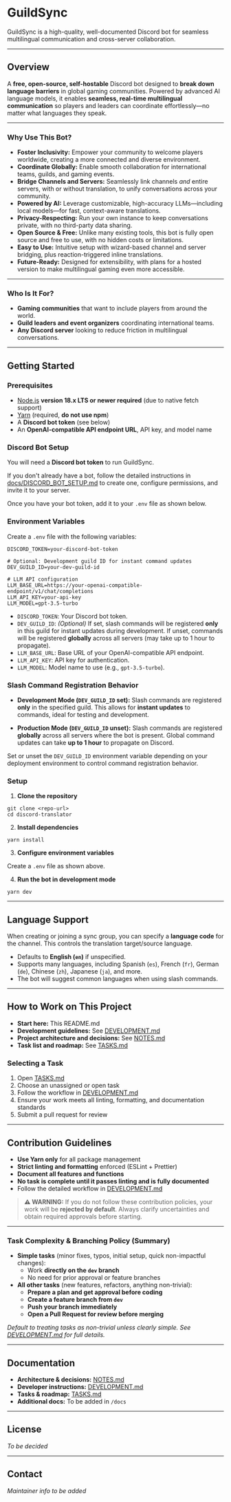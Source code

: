 # GuildSync

GuildSync is a high-quality, well-documented Discord bot for seamless multilingual communication and cross-server collaboration.

---

## Overview

A **free, open-source, self-hostable** Discord bot designed to **break down language barriers** in global gaming communities. Powered by advanced AI language models, it enables **seamless, real-time multilingual communication** so players and leaders can coordinate effortlessly—no matter what languages they speak.

---

### Why Use This Bot?

- **Foster Inclusivity:** Empower your community to welcome players worldwide, creating a more connected and diverse environment.
- **Coordinate Globally:** Enable smooth collaboration for international teams, guilds, and gaming events.
- **Bridge Channels and Servers:** Seamlessly link channels *and* entire servers, with or without translation, to unify conversations across your community.
- **Powered by AI:** Leverage customizable, high-accuracy LLMs—including local models—for fast, context-aware translations.
- **Privacy-Respecting:** Run your own instance to keep conversations private, with no third-party data sharing.
- **Open Source & Free:** Unlike many existing tools, this bot is fully open source and free to use, with no hidden costs or limitations.
- **Easy to Use:** Intuitive setup with wizard-based channel and server bridging, plus reaction-triggered inline translations.
- **Future-Ready:** Designed for extensibility, with plans for a hosted version to make multilingual gaming even more accessible.

---

### Who Is It For?

- **Gaming communities** that want to include players from around the world.
- **Guild leaders and event organizers** coordinating international teams.
- **Any Discord server** looking to reduce friction in multilingual conversations.

---

## Getting Started

### Prerequisites

- [Node.js](https://nodejs.org/) **version 18.x LTS or newer required** (due to native fetch support)
- [Yarn](https://yarnpkg.com/) (required, **do not use npm**)
- A **Discord bot token** (see below)
- An **OpenAI-compatible API endpoint URL**, API key, and model name

### Discord Bot Setup

You will need a **Discord bot token** to run GuildSync.

If you don't already have a bot, follow the detailed instructions in [docs/DISCORD_BOT_SETUP.md](./docs/DISCORD_BOT_SETUP.md) to create one, configure permissions, and invite it to your server.

Once you have your bot token, add it to your `.env` file as shown below.

### Environment Variables

Create a `.env` file with the following variables:

```
DISCORD_TOKEN=your-discord-bot-token

# Optional: Development guild ID for instant command updates
DEV_GUILD_ID=your-dev-guild-id

# LLM API configuration
LLM_BASE_URL=https://your-openai-compatible-endpoint/v1/chat/completions
LLM_API_KEY=your-api-key
LLM_MODEL=gpt-3.5-turbo
```

- `DISCORD_TOKEN`: Your Discord bot token.
- `DEV_GUILD_ID`: *(Optional)* If set, slash commands will be registered **only** in this guild for instant updates during development. If unset, commands will be registered **globally** across all servers (may take up to 1 hour to propagate).
- `LLM_BASE_URL`: Base URL of your OpenAI-compatible API endpoint.
- `LLM_API_KEY`: API key for authentication.
- `LLM_MODEL`: Model name to use (e.g., `gpt-3.5-turbo`).
### Slash Command Registration Behavior

- **Development Mode (`DEV_GUILD_ID` set):**
  Slash commands are registered **only** in the specified guild. This allows for **instant updates** to commands, ideal for testing and development.

- **Production Mode (`DEV_GUILD_ID` unset):**
  Slash commands are registered **globally** across all servers where the bot is present. Global command updates can take **up to 1 hour** to propagate on Discord.

Set or unset the `DEV_GUILD_ID` environment variable depending on your deployment environment to control command registration behavior.

### Setup

1. **Clone the repository**

```
git clone <repo-url>
cd discord-translator
```

2. **Install dependencies**

```
yarn install
```

3. **Configure environment variables**

Create a `.env` file as shown above.

4. **Run the bot in development mode**

```
yarn dev
```

---

## Language Support

When creating or joining a sync group, you can specify a **language code** for the channel. This controls the translation target/source language.

- Defaults to **English (`en`)** if unspecified.
- Supports many languages, including Spanish (`es`), French (`fr`), German (`de`), Chinese (`zh`), Japanese (`ja`), and more.
- The bot will suggest common languages when using slash commands.

---

## How to Work on This Project

- **Start here:** This README.md
- **Development guidelines:** See [DEVELOPMENT.md](./DEVELOPMENT.md)
- **Project architecture and decisions:** See [NOTES.md](./NOTES.md)
- **Task list and roadmap:** See [TASKS.md](./TASKS.md)

### Selecting a Task

1. Open [TASKS.md](./TASKS.md)
2. Choose an unassigned or open task
3. Follow the workflow in [DEVELOPMENT.md](./DEVELOPMENT.md)
4. Ensure your work meets all linting, formatting, and documentation standards
5. Submit a pull request for review

---

## Contribution Guidelines

- **Use Yarn only** for all package management
- **Strict linting and formatting** enforced (ESLint + Prettier)
- **Document all features and functions**
- **No task is complete until it passes linting and is fully documented**
- Follow the detailed workflow in [DEVELOPMENT.md](./DEVELOPMENT.md)

> **⚠️ WARNING:** If you do not follow these contribution policies, your work will be **rejected by default**. Always clarify uncertainties and obtain required approvals before starting.

---

### Task Complexity & Branching Policy (Summary)

- **Simple tasks** (minor fixes, typos, initial setup, quick non-impactful changes):
  - Work **directly on the `dev` branch**
  - No need for prior approval or feature branches
- **All other tasks** (new features, refactors, anything non-trivial):
  - **Prepare a plan and get approval before coding**
  - **Create a feature branch from `dev`**
  - **Push your branch immediately**
  - **Open a Pull Request for review before merging**

_Default to treating tasks as non-trivial unless clearly simple. See [DEVELOPMENT.md](./DEVELOPMENT.md) for full details._

---

## Documentation

- **Architecture & decisions:** [NOTES.md](./NOTES.md)
- **Developer instructions:** [DEVELOPMENT.md](./DEVELOPMENT.md)
- **Tasks & roadmap:** [TASKS.md](./TASKS.md)
- **Additional docs:** To be added in `/docs`

---

## License

_To be decided_

---

## Contact

_Maintainer info to be added_